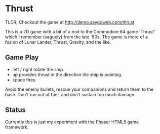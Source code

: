 # Thrust

TLDR; Checkout the game at http://demo.saygoweb.com/thrust

This is a 2D game with a bit of a nod to the Commodore 64 game 'Thrust' which I remember (vaguely) from the late '80s.  The game is more of a fusion of Lunar Lander, Thrust, Gravity, and the like.

## Game Play

- left / right rotate the ship.
- up provides thrust in the direction the ship is pointing.
- space fires.

Avoid the enemy bullets, rescue your companions and return them to the base.  Don't run out of fuel, and don't sustain too much damage.

## Status

Currently this is just my experiment with the [Phaser](http://phaser.org) HTML5 game framework.